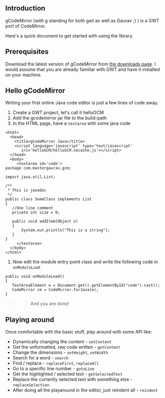 ## Introduction ##

gCodeMirror (with g standing for both gwt as well as Gaurav ;) ) is a GWT port of CodeMirror.

Here's a quick document to get started with using the library.


## Prerequisites ##

Download the latest version of gCodeMirror from [the downloads page](http://code.google.com/p/gcodemirror/downloads/list). I would assume that you are already familiar with GWT and have it installed on your machine.


## Hello gCodeMirror ##

Writing your first online Java code editor is just a few lines of code away.

  1. Create a GWT project, let's call it helloGCM
  1. Add the gcodemirror jar file to the build-path
  1. In the HTML page, have a `textarea` with some java code
```
<html>
  <head>
    <title>gCodeMirror Java</title>
    <script language='javascript' type='text/javascript'
       src='helloGCM/helloGCM.nocache.js'></script>
  </head>
  <body>
     <textarea id='code'>
package com.mastergaurav.gcm;

import java.util.List;

/**
 * This is javadoc
 */
public class SomeClass implements List
{
   //One line comment
   private int size = 0;

   public void addItem(Object o)
   {
       System.out.println("This is a string");
   }
}
     </textarea>
  </body>
</html>
```
  1. Now edit the module entry point class and write the following code in `onModuleLoad`
```
public void onModuleLoad()
{
   TextAreaElement e = Document.get().getElementById("code").cast();
   CodeMirror cm = CodeMirror.forJava(e);
}
```
> > And you are done!

## Playing around ##

Once comfortable with the basic stuff, play around with some API like:

  * Dynamically changing the content - `setContent`
  * Get the unformatted, raw code written - `getContent`
  * Change the dimensions - `setHeight`, `setWidth`
  * Search for a word - `search`
  * Find / replace - `replaceFirst`, `replaceAll`
  * Go to a specific line number - `gotoLine`
  * Get the highlighted / selected text - `getSelectedText`
  * Replace the currently selected text with something else - `replaceSelection`
  * After doing all the playaround in the editor, just reindent all - `reindent`

